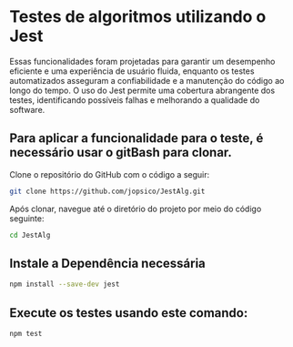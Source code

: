 # Testes de algoritmos utilizando o Jest

Essas funcionalidades foram projetadas para garantir um desempenho eficiente e uma experiência de usuário fluida, enquanto os testes automatizados asseguram a confiabilidade e a manutenção do código ao longo do tempo. O uso do Jest permite uma cobertura abrangente dos testes, identificando possíveis falhas e melhorando a qualidade do software.

## Para aplicar a funcionalidade para o teste, é necessário usar o gitBash para clonar.
Clone o repositório do GitHub com o código a seguir:
```bash
git clone https://github.com/jopsico/JestAlg.git
```
Após clonar, navegue até o diretório do projeto por meio do código seguinte:
```bash
cd JestAlg
```
## Instale a Dependência necessária
```bash
npm install --save-dev jest
```
## Execute os testes usando este comando:
```bash
npm test
```
